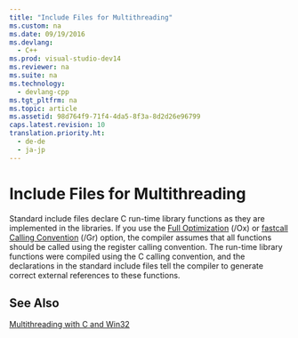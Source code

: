 ```yaml
---
title: "Include Files for Multithreading"
ms.custom: na
ms.date: 09/19/2016
ms.devlang: 
  - C++
ms.prod: visual-studio-dev14
ms.reviewer: na
ms.suite: na
ms.technology: 
  - devlang-cpp
ms.tgt_pltfrm: na
ms.topic: article
ms.assetid: 98d764f9-71f4-4da5-8f3a-8d2d26e96799
caps.latest.revision: 10
translation.priority.ht: 
  - de-de
  - ja-jp
---
```

# Include Files for Multithreading
Standard include files declare C run-time library functions as they are implemented in the libraries. If you use the [Full Optimization](../vs140/-Ox--Full-Optimization-.md) (/Ox) or [fastcall Calling Convention](../Topic/-Gd,%20-Gr,%20-Gv,%20-Gz%20\(Calling%20Convention\).md) (/Gr) option, the compiler assumes that all functions should be called using the register calling convention. The run-time library functions were compiled using the C calling convention, and the declarations in the standard include files tell the compiler to generate correct external references to these functions.  
  
## See Also  
 [Multithreading with C and Win32](../vs140/Multithreading-with-C-and-Win32.md)